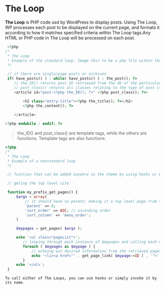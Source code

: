 # The Loop
**The Loop** is PHP code usd by WordPress to display posts. Using The Loop, WP processes each post to be displayed on the current page, and formats it according to how it matches specified criteria within The Loop tags.Any HTML or PHP code in The Loop will be processed on each post.

```php
 <?php
/* 
 * The Loop  
 * Example of the standard loop. Image this to be a php file within the includes directory. Any files within the includes directory is also referred to as "includes file".
 */ 

 // if there are single/page posts or archives
 if( have_posts() ) : while( have_posts() ) : the_post(); ?>
    // the_ID() returns post ID retrieved from the db of the particular post
    // post_class() returns all classes relating to the type of post it is
    <article id="post-<?php the_ID(); ?>" <?php post_class(); ?>>

        <h2 class="entry-title"><?php the_title(); ?></h2>
        <?php the_content(); ?>
    
    </article>

<?php endwhile : endif; ?>
```

> the_ID() and post_class() are template tags, while the others are functions. Template tags are also functions.

```php
<?php
/* 
 * The Loop
 * Example of a nonstandard loop
 */

 // function that can be added anywhre in the theme by using hooks or by typing in the function name

 // geting the top level site

 function my_prefix_get_pages() {
     $args = array(
         // it should have no parent; making it a top level page from the website
         'parent' => 0;
         'sort_order' => ASC; // ascending order
         'sort_column' => 'menu_order';
     )

     $mypages = get_pages( $args );

     echo '<ul class="pageList">';
        // looping through each instance of $mypages and calling each of them $mypage
        foreach ( $mypages as $mypage ) {
            // echoing out desired information from the retrieved pages
            echo '<li><a href="' . get_page_link( $mypage->ID ) . '">' . $mypage->post_title . '</a></li>';
        }
     echo '</ul>';
 }
```

    To call either of The Loops, you can use hooks or simply invoke it by its name.